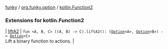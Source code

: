[funky](../../index.md) / [org.funky.option](../index.md) / [kotlin.Function2](.)

### Extensions for kotlin.Function2

| [liftA2](lift-a2.md) | `fun <A, B, C> ((A, B) -> C).liftA2(): (`[`Option`](../-option/index.md)`<A>, `[`Option`](../-option/index.md)`<B>) -> `[`Option`](../-option/index.md)`<C>`<br>Lift a binary function to actions. |

